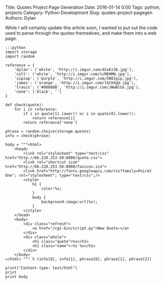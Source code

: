 Title: Quotes Project Page Generation
Date: 2016-01-14 0:00
Tags: python, projects
Category: Python Development
Slug: quotes-project-pagegen
Authors: Dylan

While I will certainly update this article soon, I wanted to put out the code used to parse through the quotes themselves, and make them into a web page.

	:::python
	import storage
	import random

	reference = {
		'dylan': ('white', 'http://i.imgur.com/4SsKz36.jpg'),
		'colt': ('white', 'http://i.imgur.com/tcMEHMW.jpg'),
		'zipzap': ('purple', 'http://i.imgur.com/SN02gip.jpg'),
		'james': ('orange', 'http://i.imgur.com/lbCHXgU.jpg'),
		'travis': ('#00008B', 'http://i.imgur.com/JWwBlUx.jpg'),
		'none': ['black', '']
	}

	def check(quote):
		for i in reference:
			if i in quote[1].lower() or i in quote[0].lower():
				return reference[i]
			return reference['none']

	phrase = random.choice(storage.quotes)
	info = check(phrase)

	body = """<html>
		<head>
			<link rel="stylesheet" type="text/css" href="http://66.228.253.50:8000/quote.css">
			<link rel="shortcut icon" href="http://66.228.253.50:8000/favicon.ico">
			<link href="http://fonts.googleapis.com/css?family=Poiret One"; rel="stylesheet"; type="text/css";/>
			<style>
				h1 {
					color:%s;
				}
				body {
					background-image:url(%s);
				}
			</style>
		</head>
		<body>
			<div class="refresh">
				<a href="/cgi-bin/script.py">New Quote~</a>
			</div>
			<div class="whole">
				<h1 class="quote">%s</h1>
				<h1 class="name">~%s %s</h1>
			</div>
		</body>
	</html> """ % (info[0], info[1], phrase[0], phrase[1], phrase[2])

	print("Content-type: text/html")
	print
	print body
